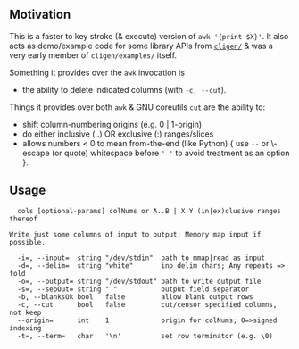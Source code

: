 Motivation
----------

This is a faster to key stroke (& execute) version of `awk '{print $X}'`.  It
also acts as demo/example code for some library APIs from
[`cligen/`](https://github.com/c-blake/cligen) & was a very early member of
`cligen/examples/` itself.

Something it provides over the `awk` invocation is
 - the ability to delete indicated columns (with `-c, --cut`).

Things it provides over both `awk` & GNU coreutils `cut` are the ability to:
 - shift column-numbering origins (e.g. 0 | 1-origin)
 - do either inclusive (..) OR exclusive (:) ranges/slices
 - allows numbers < 0 to mean from-the-end (like Python) { use `--` or \\-escape
   (or quote) whitespace before `'-'` to avoid treatment as an option }.

Usage
-----
```
  cols [optional-params] colNums or A..B | X:Y (in|ex)clusive ranges thereof

Write just some columns of input to output; Memory map input if possible.

  -i=, --input=  string "/dev/stdin"  path to mmap|read as input
  -d=, --delim=  string "white"       inp delim chars; Any repeats => fold
  -o=, --output= string "/dev/stdout" path to write output file
  -s=, --sepOut= string " "           output field separator
  -b, --blanksOk bool   false         allow blank output rows
  -c, --cut      bool   false         cut/censor specified columns, not keep
  --origin=      int    1             origin for colNums; 0=>signed indexing
  -t=, --term=   char   '\n'          set row terminator (e.g. \0)
```
